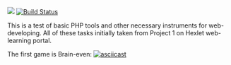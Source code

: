 <a href="https://codeclimate.com/github/drwolfik/php-project-lvl1/maintainability"><img src="https://api.codeclimate.com/v1/badges/4e5b81dfee2ad961516a/maintainability" /></a>
[![Build Status](https://travis-ci.com/drwolfik/php-project-lvl1.svg?branch=master)](https://travis-ci.com/drwolfik/php-project-lvl1)


This is a test of basic PHP tools and other necessary instruments for web-developing.
All of these tasks initially taken from Project 1 on Hexlet web-learning portal.

The first game is Brain-even:
[![asciicast](https://asciinema.org/a/r8udaQSTKYIA4Dkuu9cGwu9c5.svg)](https://asciinema.org/a/r8udaQSTKYIA4Dkuu9cGwu9c5)
